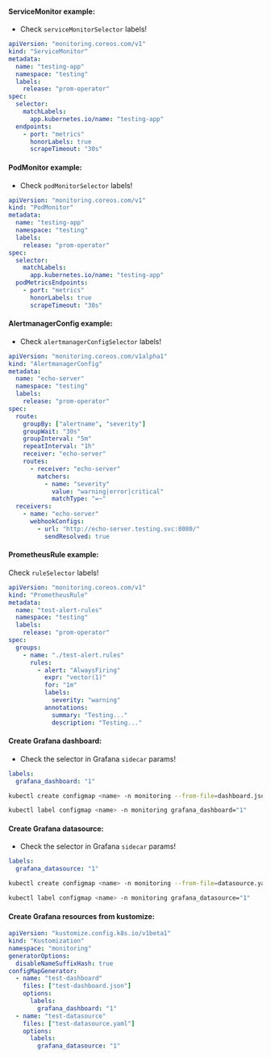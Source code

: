 #### ServiceMonitor example:
- Check `serviceMonitorSelector` labels!
```yaml
apiVersion: "monitoring.coreos.com/v1"
kind: "ServiceMonitor"
metadata:
  name: "testing-app"
  namespace: "testing"
  labels:
    release: "prom-operator"
spec:
  selector:
    matchLabels:
      app.kubernetes.io/name: "testing-app"
  endpoints:
    - port: "metrics"
      honorLabels: true
      scrapeTimeout: "30s"
```

#### PodMonitor example:
- Check `podMonitorSelector` labels!
```yaml
apiVersion: "monitoring.coreos.com/v1"
kind: "PodMonitor"
metadata:
  name: "testing-app"
  namespace: "testing"
  labels:
    release: "prom-operator"
spec:
  selector:
    matchLabels:
      app.kubernetes.io/name: "testing-app"
  podMetricsEndpoints:
    - port: "metrics"
      honorLabels: true
      scrapeTimeout: "30s"
```

#### AlertmanagerConfig example:
- Check `alertmanagerConfigSelector` labels!
```yaml
apiVersion: "monitoring.coreos.com/v1alpha1"
kind: "AlertmanagerConfig"
metadata:
  name: "echo-server"
  namespace: "testing"
  labels:
    release: "prom-operator"
spec:
  route:
    groupBy: ["alertname", "severity"]
    groupWait: "30s"
    groupInterval: "5m"
    repeatInterval: "1h"
    receiver: "echo-server"
    routes:
      - receiver: "echo-server"
        matchers:
          - name: "severity"
            value: "warning|error|critical"
            matchType: "=~"
  receivers:
    - name: "echo-server"
      webhookConfigs:
        - url: "http://echo-server.testing.svc:8080/"
          sendResolved: true
```

#### PrometheusRule example:
 Check `ruleSelector` labels!
```yaml
apiVersion: "monitoring.coreos.com/v1"
kind: "PrometheusRule"
metadata:
  name: "test-alert-rules"
  namespace: "testing"
  labels:
    release: "prom-operator"
spec:
  groups:
    - name: "./test-alert.rules"
      rules:
        - alert: "AlwaysFiring"
          expr: "vector(1)"
          for: "1m"
          labels:
            severity: "warning"
          annotations:
            summary: "Testing..."
            description: "Testing..."
```

#### Create Grafana dashboard:
- Check the selector in Grafana `sidecar` params!
```yaml
labels:
  grafana_dashboard: "1"
```
```bash
kubectl create configmap <name> -n monitoring --from-file=dashboard.json
```
```bash
kubectl label configmap <name> -n monitoring grafana_dashboard="1"
```

#### Create Grafana datasource:
- Check the selector in Grafana `sidecar` params!
```yaml
labels:
  grafana_datasource: "1"
```
```bash
kubectl create configmap <name> -n monitoring --from-file=datasource.yaml
```
```bash
kubectl label configmap <name> -n monitoring grafana_datasource="1"
```

#### Create Grafana resources from kustomize:
```yaml
apiVersion: "kustomize.config.k8s.io/v1beta1"
kind: "Kustomization"
namespace: "monitoring"
generatorOptions:
  disableNameSuffixHash: true
configMapGenerator:
  - name: "test-dashboard"
    files: ["test-dashboard.json"]
    options:
      labels:
        grafana_dashboard: "1"
  - name: "test-datasource"
    files: ["test-datasource.yaml"]
    options:
      labels:
        grafana_datasource: "1"
```
